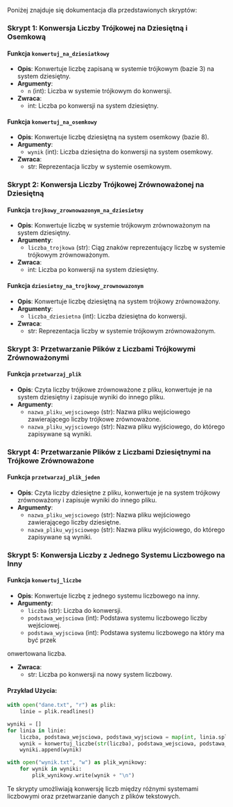 Poniżej znajduje się dokumentacja dla przedstawionych skryptów:

### Skrypt 1: Konwersja Liczby Trójkowej na Dziesiętną i Osemkową

#### Funkcja `konwertuj_na_dziesiatkowy`
- **Opis**: Konwertuje liczbę zapisaną w systemie trójkowym (bazie 3) na system dziesiętny.
- **Argumenty**:
  - `n` (int): Liczba w systemie trójkowym do konwersji.
- **Zwraca**:
  - int: Liczba po konwersji na system dziesiętny.

#### Funkcja `konwertuj_na_osemkowy`
- **Opis**: Konwertuje liczbę dziesiętną na system osemkowy (bazie 8).
- **Argumenty**:
  - `wynik` (int): Liczba dziesiętna do konwersji na system osemkowy.
- **Zwraca**:
  - str: Reprezentacja liczby w systemie osemkowym.

### Skrypt 2: Konwersja Liczby Trójkowej Zrównoważonej na Dziesiętną

#### Funkcja `trojkowy_zrownowazonym_na_dziesietny`
- **Opis**: Konwertuje liczbę w systemie trójkowym zrównoważonym na system dziesiętny.
- **Argumenty**:
  - `liczba_trojkowa` (str): Ciąg znaków reprezentujący liczbę w systemie trójkowym zrównoważonym.
- **Zwraca**:
  - int: Liczba po konwersji na system dziesiętny.

#### Funkcja `dziesietny_na_trojkowy_zrownowazonym`
- **Opis**: Konwertuje liczbę dziesiętną na system trójkowy zrównoważony.
- **Argumenty**:
  - `liczba_dziesietna` (int): Liczba dziesiętna do konwersji.
- **Zwraca**:
  - str: Reprezentacja liczby w systemie trójkowym zrównoważonym.

### Skrypt 3: Przetwarzanie Plików z Liczbami Trójkowymi Zrównoważonymi

#### Funkcja `przetwarzaj_plik`
- **Opis**: Czyta liczby trójkowe zrównoważone z pliku, konwertuje je na system dziesiętny i zapisuje wyniki do innego pliku.
- **Argumenty**:
  - `nazwa_pliku_wejsciowego` (str): Nazwa pliku wejściowego zawierającego liczby trójkowe zrównoważone.
  - `nazwa_pliku_wyjsciowego` (str): Nazwa pliku wyjściowego, do którego zapisywane są wyniki.

### Skrypt 4: Przetwarzanie Plików z Liczbami Dziesiętnymi na Trójkowe Zrównoważone

#### Funkcja `przetwarzaj_plik_jeden`
- **Opis**: Czyta liczby dziesiętne z pliku, konwertuje je na system trójkowy zrównoważony i zapisuje wyniki do innego pliku.
- **Argumenty**:
  - `nazwa_pliku_wejsciowego` (str): Nazwa pliku wejściowego zawierającego liczby dziesiętne.
  - `nazwa_pliku_wyjsciowego` (str): Nazwa pliku wyjściowego, do którego zapisywane są wyniki.

### Skrypt 5: Konwersja Liczby z Jednego Systemu Liczbowego na Inny

#### Funkcja `konwertuj_liczbe`
- **Opis**: Konwertuje liczbę z jednego systemu liczbowego na inny.
- **Argumenty**:
  - `liczba` (str): Liczba do konwersji.
  - `podstawa_wejsciowa` (int): Podstawa systemu liczbowego liczby wejściowej.
  - `podstawa_wyjsciowa` (int): Podstawa systemu liczbowego na który ma być przek

onwertowana liczba.
- **Zwraca**:
  - str: Liczba po konwersji na nowy system liczbowy.

#### Przykład Użycia:
```python
with open("dane.txt", "r") as plik:
    linie = plik.readlines()

wyniki = []
for linia in linie:
    liczba, podstawa_wejsciowa, podstawa_wyjsciowa = map(int, linia.split())
    wynik = konwertuj_liczbe(str(liczba), podstawa_wejsciowa, podstawa_wyjsciowa)
    wyniki.append(wynik)

with open("wynik.txt", "w") as plik_wynikowy:
    for wynik in wyniki:
        plik_wynikowy.write(wynik + "\n")
```

Te skrypty umożliwiają konwersję liczb między różnymi systemami liczbowymi oraz przetwarzanie danych z plików tekstowych.